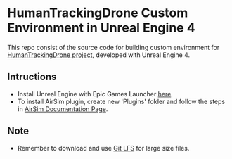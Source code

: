 # HumanTrackingDrone Custom Environment in Unreal Engine 4

This repo consist of the source code for building custom environment for [HumanTrackingDrone project](https://github.com/tyseng92/Human-Searching-System-using-Drones-with-Deep-Reinforcement-Learning), developed with Unreal Engine 4.

## Intructions
- Install Unreal Engine with Epic Games Launcher [here](https://www.unrealengine.com/en-US/download).
- To install AirSim plugin, create new 'Plugins' folder and follow the steps in [AirSim Documentation Page](https://microsoft.github.io/AirSim/build_windows/).

## Note
- Remember to download and use [Git LFS](https://git-lfs.github.com/) for large size files.
